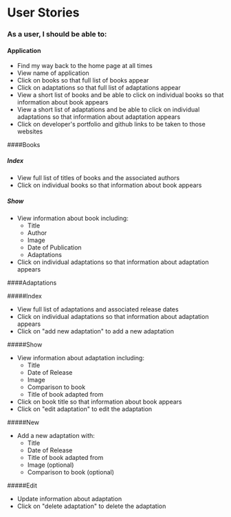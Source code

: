# User Stories

### As a user, I should be able to:

#### Application
- Find my way back to the home page at all times
- View name of application
- Click on books so that full list of books appear
- Click on adaptations so that full list of adaptations appear
- View a short list of books and be able to click on individual books so that information about book appears
- View a short list of adaptations and be able to click on individual adaptations so that information about adaptation appears
- Click on developer's portfolio and github links to be taken to those websites

####Books

##### Index
- View full list of titles of books and the associated authors
- Click on individual books so that information about book appears

##### Show
- View information about book including:
  - Title
  - Author
  - Image
  - Date of Publication
  - Adaptations
- Click on individual adaptations so that information about adaptation appears

####Adaptations

#####Index
- View full list of adaptations and associated release dates
- Click on individual adaptations so that information about adaptation appears
- Click on "add new adaptation" to add a new adaptation

#####Show
- View information about adaptation including:
  - Title
  - Date of Release
  - Image
  - Comparison to book
  - Title of book adapted from
- Click on book title so that information about book appears
- Click on "edit adaptation" to edit the adaptation

#####New
- Add a new adaptation with:
  - Title
  - Date of Release
  - Title of book adapted from
  - Image (optional)
  - Comparison to book (optional)

#####Edit
- Update information about adaptation
- Click on "delete adaptation" to delete the adaptation
